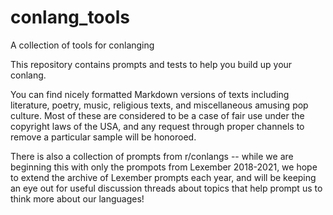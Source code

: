 # conlang_tools

A collection of tools for conlanging

This repository contains prompts and tests to help you build up your conlang.

You can find nicely formatted Markdown versions of texts including literature, poetry, music, religious texts, and miscellaneous amusing pop culture. Most of these are considered to be a case of fair use under the copyright laws of the USA, and any request through proper channels to remove a particular sample will be honoroed.

There is also a collection of prompts from r/conlangs -- while we are beginning this with only the prompots from Lexember 2018-2021, we hope to extend the archive of Lexember prompts each year, and will be keeping an eye out for useful discussion threads about topics that help prompt us to think more about our languages!
